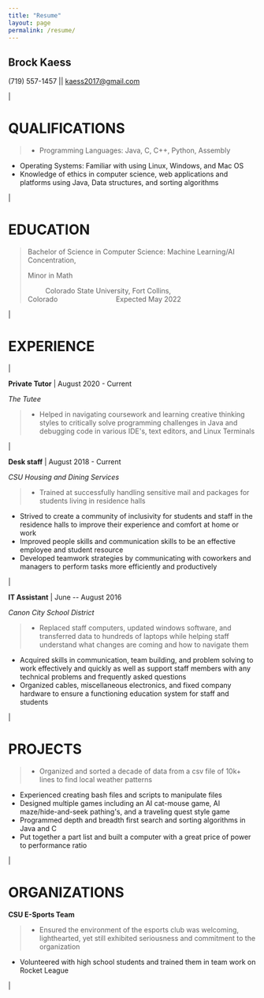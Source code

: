 ```yaml
---
title: "Resume"
layout: page
permalink: /resume/
---
```


Brock Kaess
-----------

(719) 557-1457 || kaess2017@gmail.com

|

QUALIFICATIONS
==============

>- Programming Languages: Java, C, C++, Python, Assembly
- Operating Systems: Familiar with using Linux, Windows, and Mac OS
- Knowledge of ethics in computer science, web applications and platforms using Java, Data structures, and sorting algorithms

|

EDUCATION
=========

>Bachelor of Science in Computer Science: Machine Learning/AI Concentration,
>
>Minor in Math
>
>         Colorado State University, Fort Collins, Colorado                              Expected May 2022

|

EXPERIENCE
==========

|

**Private Tutor** &#124; August 2020 - Current

*The Tutee*

>- Helped in navigating coursework and learning creative thinking styles to critically solve programming challenges in Java and debugging code in various IDE's, text editors, and Linux Terminals

|

**Desk staff** &#124; August 2018 - Current

*CSU Housing and Dining Services*

>- Trained at successfully handling sensitive mail and packages for students living in residence halls
- Strived to create a community of inclusivity for students and staff in the residence halls to improve their experience and comfort at home or work
- Improved people skills and communication skills to be an effective employee and student resource
- Developed teamwork strategies by communicating with coworkers and managers to perform tasks more efficiently and productively

|

**IT Assistant** &#124; June -- August 2016

*Canon City School District*

>- Replaced staff computers, updated windows software, and transferred data to hundreds of laptops while helping staff understand what changes are coming and how to navigate them
- Acquired skills in communication, team building, and problem solving to work effectively and quickly as well as support staff members with any technical problems and frequently asked questions
- Organized cables, miscellaneous electronics, and fixed company hardware to ensure a functioning education system for staff and students

|

PROJECTS
========

>- Organized and sorted a decade of data from a csv file of 10k+ lines to find local weather patterns
- Experienced creating bash files and scripts to manipulate files
- Designed multiple games including an AI cat-mouse game, AI maze/hide-and-seek pathing's, and a traveling quest style game
- Programmed depth and breadth first search and sorting algorithms in Java and C
- Put together a part list and built a computer with a great price of power to performance ratio

|

ORGANIZATIONS
=============

**CSU E-Sports Team**

>- Ensured the environment of the esports club was welcoming, lighthearted, yet still exhibited seriousness and commitment to the organization
- Volunteered with high school students and trained them in team work on Rocket League

 |
